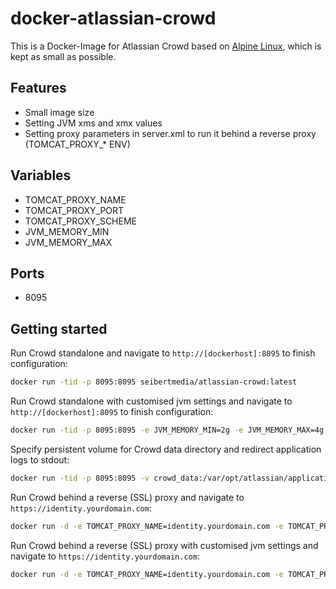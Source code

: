 # docker-atlassian-crowd

This is a Docker-Image for Atlassian Crowd based on [Alpine Linux](http://alpinelinux.org/), which is kept as small as possible.

## Features

* Small image size
* Setting JVM xms and xmx values
* Setting proxy parameters in server.xml to run it behind a reverse proxy (TOMCAT_PROXY_* ENV)

## Variables

* TOMCAT_PROXY_NAME
* TOMCAT_PROXY_PORT
* TOMCAT_PROXY_SCHEME
* JVM_MEMORY_MIN
* JVM_MEMORY_MAX

## Ports
* 8095

## Getting started

Run Crowd standalone and navigate to `http://[dockerhost]:8095` to finish configuration:

```bash
docker run -tid -p 8095:8095 seibertmedia/atlassian-crowd:latest
```

Run Crowd standalone with customised jvm settings and navigate to `http://[dockerhost]:8095` to finish configuration:

```bash
docker run -tid -p 8095:8095 -e JVM_MEMORY_MIN=2g -e JVM_MEMORY_MAX=4g seibertmedia/atlassian-crowd:latest
```

Specify persistent volume for Crowd data directory and redirect application logs to stdout:

```bash
docker run -tid -p 8095:8095 -v crowd_data:/var/opt/atlassian/application-data/crowd seibertmedia/atlassian-crowd:latest
```

Run Crowd behind a reverse (SSL) proxy and navigate to `https://identity.yourdomain.com`:

```bash
docker run -d -e TOMCAT_PROXY_NAME=identity.yourdomain.com -e TOMCAT_PROXY_PORT=443 -e TOMCAT_PROXY_SCHEME=https seibertmedia/atlassian-crowd:latest
```

Run Crowd behind a reverse (SSL) proxy with customised jvm settings and navigate to `https://identity.yourdomain.com`:

```bash
docker run -d -e TOMCAT_PROXY_NAME=identity.yourdomain.com -e TOMCAT_PROXY_PORT=443 -e TOMCAT_PROXY_SCHEME=https -e JVM_MEMORY_MIN=2g -e JVM_MEMORY_MAX=4g seibertmedia/atlassian-crowd:latest
```
